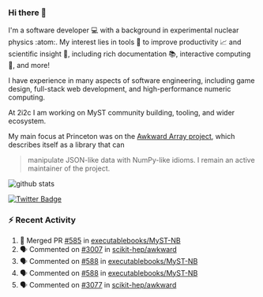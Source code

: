 ### Hi there 👋 

I'm a software developer 💻 with a background in experimental nuclear physics :atom:. My interest lies in tools :wrench: to improve productivity :chart_with_upwards_trend: and scientific insight :telescope:, including rich documentation 📚, interactive computing 🧮, and more! 

I have experience in many aspects of software engineering, including game design, full-stack web development, and high-performance numeric computing. 

At 2i2c I am working on MyST community building, tooling, and wider ecosystem. 

My main focus at Princeton was on the [Awkward Array project](awkward-array.org/), which describes itself as a library that can 
> manipulate JSON-like data with NumPy-like idioms. I remain an active maintainer of the project. 

![github stats](https://github-readme-stats.vercel.app/api?username=agoose77&show_icons=true&hide_rank=true&hide_title=true&bg_color=30,e76445,904e95&text_color=efe3ec&icon_color=efe3ec)
<!--
**agoose77/agoose77** is a ✨ _special_ ✨ repository because its `README.md` (this file) appears on your GitHub profile.

Here are some ideas to get you started:

- 🔭 I’m currently working on ...
- 🌱 I’m currently learning ...
- 👯 I’m looking to collaborate on ...
- 🤔 I’m looking for help with ...
- 💬 Ask me about ...
- 📫 How to reach me: ...
- 😄 Pronouns: ...
- ⚡ Fun fact: ...
-->

[![Twitter Badge](https://img.shields.io/twitter/follow/agoose77?style=flat-square&logo=Twitter&logoColor=white&color=cornflowerblue)](https://twitter.com/agoose77)

### :zap: Recent Activity

<!--START_SECTION:activity-->
1. 🎉 Merged PR [#585](https://github.com/executablebooks/MyST-NB/pull/585) in [executablebooks/MyST-NB](https://github.com/executablebooks/MyST-NB)
2. 🗣 Commented on [#3007](https://github.com/scikit-hep/awkward/pull/3007#issuecomment-2051471829) in [scikit-hep/awkward](https://github.com/scikit-hep/awkward)
3. 🗣 Commented on [#588](https://github.com/executablebooks/MyST-NB/pull/588#issuecomment-2051303970) in [executablebooks/MyST-NB](https://github.com/executablebooks/MyST-NB)
4. 🗣 Commented on [#588](https://github.com/executablebooks/MyST-NB/pull/588#issuecomment-2051301675) in [executablebooks/MyST-NB](https://github.com/executablebooks/MyST-NB)
5. 🗣 Commented on [#3077](https://github.com/scikit-hep/awkward/issues/3077#issuecomment-2050068263) in [scikit-hep/awkward](https://github.com/scikit-hep/awkward)
<!--END_SECTION:activity-->
